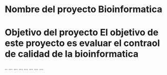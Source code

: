 Nombre del proyecto 
Bioinformatica
====================================================================================
Objetivo del proyecto
 El objetivo de este proyecto es evaluar el contraol de calidad de  la bioinformatica
=====================================================================================

..
...
...
...
...
...
...
...

